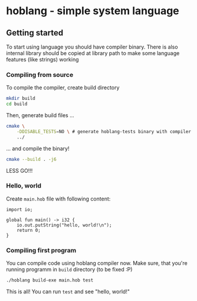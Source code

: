 # hoblang - simple system language

## Getting started

To start using language you should have compiler binary.
There is also internal library should be copied at library
path to make some language features (like strings) working

### Compiling from source

To compile the compiler, create build directory

```bash
mkdir build
cd build
```

Then, generate build files ...

```bash
cmake \
    -DDISABLE_TESTS=NO \ # generate hoblang-tests binary with compiler tests?
    ../
```

... and compile the binary!

```bash
cmake --build . -j6
```

LESS GO!!!

### Hello, world

Create `main.hob` file with following content:

```hob
import io;

global fun main() -> i32 {
    io.out.putString("hello, world!\n");
    return 0;
}
```

### Compiling first program

You can compile code using hoblang compiler now.
Make sure, that you're running programm in `build` directory (to be fixed :P)

```bash
./hoblang build-exe main.hob test
```

This is all! You can run `test` and see "hello, world!"

